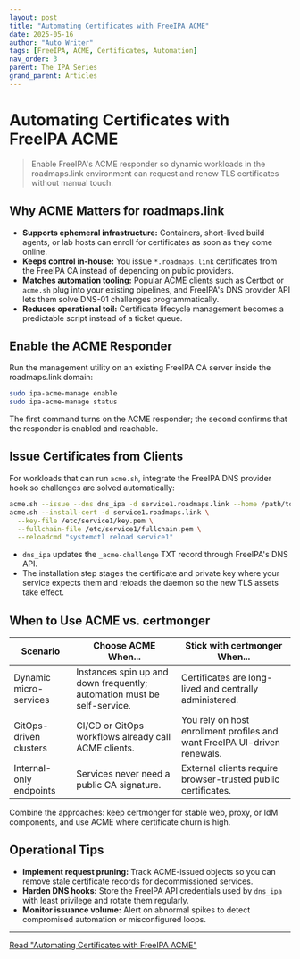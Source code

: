 ```yaml
---
layout: post
title: "Automating Certificates with FreeIPA ACME"
date: 2025-05-16
author: "Auto Writer"
tags: [FreeIPA, ACME, Certificates, Automation]
nav_order: 3
parent: The IPA Series
grand_parent: Articles
---
```


# Automating Certificates with FreeIPA ACME

> Enable FreeIPA's ACME responder so dynamic workloads in the roadmaps.link environment can request and renew TLS certificates without manual touch.

## Why ACME Matters for roadmaps.link

- **Supports ephemeral infrastructure:** Containers, short-lived build agents, or lab hosts can enroll for certificates as soon as they come online.
- **Keeps control in-house:** You issue `*.roadmaps.link` certificates from the FreeIPA CA instead of depending on public providers.
- **Matches automation tooling:** Popular ACME clients such as Certbot or `acme.sh` plug into your existing pipelines, and FreeIPA's DNS provider API lets them solve DNS-01 challenges programmatically.
- **Reduces operational toil:** Certificate lifecycle management becomes a predictable script instead of a ticket queue.

## Enable the ACME Responder

Run the management utility on an existing FreeIPA CA server inside the roadmaps.link domain:

```bash
sudo ipa-acme-manage enable
sudo ipa-acme-manage status
```

The first command turns on the ACME responder; the second confirms that the responder is enabled and reachable.

## Issue Certificates from Clients

For workloads that can run `acme.sh`, integrate the FreeIPA DNS provider hook so challenges are solved automatically:

```bash
acme.sh --issue --dns dns_ipa -d service1.roadmaps.link --home /path/to/acme
acme.sh --install-cert -d service1.roadmaps.link \
  --key-file /etc/service1/key.pem \
  --fullchain-file /etc/service1/fullchain.pem \
  --reloadcmd "systemctl reload service1"
```

- `dns_ipa` updates the `_acme-challenge` TXT record through FreeIPA's DNS API.
- The installation step stages the certificate and private key where your service expects them and reloads the daemon so the new TLS assets take effect.

## When to Use ACME vs. certmonger

| Scenario | Choose ACME When... | Stick with certmonger When... |
| --- | --- | --- |
| Dynamic micro-services | Instances spin up and down frequently; automation must be self-service. | Certificates are long-lived and centrally administered. |
| GitOps-driven clusters | CI/CD or GitOps workflows already call ACME clients. | You rely on host enrollment profiles and want FreeIPA UI-driven renewals. |
| Internal-only endpoints | Services never need a public CA signature. | External clients require browser-trusted public certificates. |

Combine the approaches: keep certmonger for stable web, proxy, or IdM components, and use ACME where certificate churn is high.

## Operational Tips

- **Implement request pruning:** Track ACME-issued objects so you can remove stale certificate records for decommissioned services.
- **Harden DNS hooks:** Store the FreeIPA API credentials used by `dns_ipa` with least privilege and rotate them regularly.
- **Monitor issuance volume:** Alert on abnormal spikes to detect compromised automation or misconfigured loops.

---

[Read "Automating Certificates with FreeIPA ACME"](/articles/2025-05-16-freeipa-acme-automation-roadmaps-link/)
